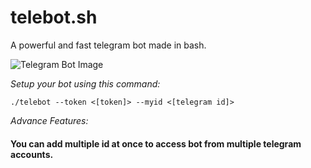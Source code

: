 # telebot.sh
A powerful and fast telegram bot made in bash.

![Telegram Bot Image](https://user-images.githubusercontent.com/63346676/166628304-65c5dce3-725f-49c8-9205-82d76b23aabb.jpg)

*Setup your bot using this command:*
```
./telebot --token <[token]> --myid <[telegram id]>
```

*Advance Features:*
#### You can add multiple id at once to access bot from multiple telegram accounts.
